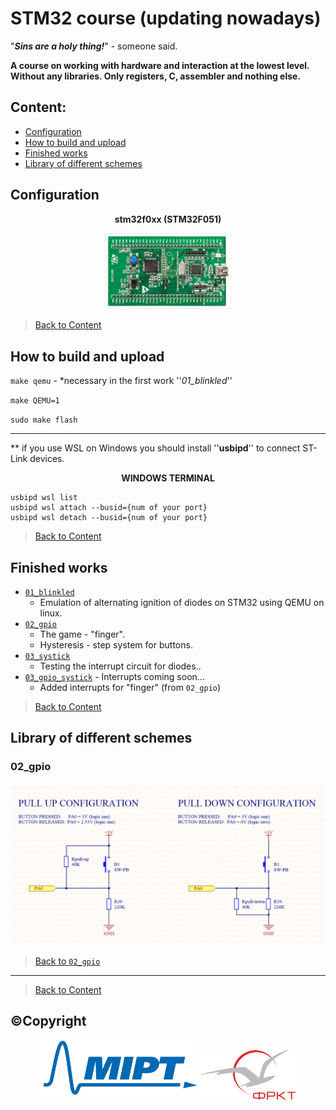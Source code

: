 # STM32 course (updating nowadays)
"***Sins are a holy thing!***" - someone said.

**A course on working with hardware and interaction at the lowest level. Without any libraries. Only registers, C, assembler and nothing else.**
## Content:
- [Configuration](#configuration)
- [How to build and upload](#how-to-build-and-upload)
- [Finished works](#finished-works)
- [Library of different schemes](#library-of-different-schemes)
## Configuration
<p align="center">
 	<b>stm32f0xx (STM32F051)</b>    
 </p>

<p align="center">
	<img src="README/stm.jpg" 
		width="40%"		
		style="background-color: transparent;"
	/>
<p>

>[Back to Content](#content)

## How to build and upload
`make qemu` - *necessary in the first work ''_01_blinkled_''

`make QEMU=1`

`sudo make flash`

- - -

 ** if you use WSL on Windows you should install ''**usbipd**'' to connect ST-Link devices.
 
 <p align="center">
 	<b>WINDOWS TERMINAL</b>    
 </p>

```
usbipd wsl list
usbipd wsl attach --busid={num of your port}
usbipd wsl detach --busid={num of your port}
```

>[Back to Content](#content)

## Finished works

* [`01_blinkled`](#) 
	* Emulation of alternating ignition of diodes on STM32 using QEMU on linux.
* [`02_gpio`](#)
	* The game - "finger".
	* Hysteresis - step system for buttons.
* [`03_systick`](#)
	* Testing the interrupt circuit for diodes..
* [`03_gpio_systick`](#) - Interrupts coming soon...
	* Added interrupts for "finger" (from `02_gpio`)  
>[Back to Content](#content)

## Library of different schemes

### 02_gpio

![](README/button.png)
>[Back to `02_gpio`](#)

---

>[Back to Content](#content)

## ©Copyright
<p align="center">
	<img src="README/LogoMIPT/mipt1.png" 
		width="50%" 
		style="background-color: transparent;"
	/>
	<img src="README/LogoMIPT/greyFRKT.png" 
		width="30%"
		style="background-color: transparent;"
	/>
<p>
